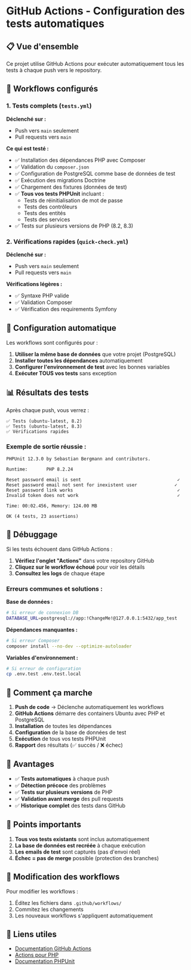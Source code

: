 # GitHub Actions - Configuration des tests automatiques

## 📋 Vue d'ensemble

Ce projet utilise GitHub Actions pour exécuter automatiquement tous les tests à chaque push vers le repository.

## 🚀 Workflows configurés

### 1. Tests complets (`tests.yml`)

**Déclenché sur :**
- Push vers `main` seulement
- Pull requests vers `main`

**Ce qui est testé :**
- ✅ Installation des dépendances PHP avec Composer
- ✅ Validation du `composer.json`
- ✅ Configuration de PostgreSQL comme base de données de test
- ✅ Exécution des migrations Doctrine
- ✅ Chargement des fixtures (données de test)
- ✅ **Tous vos tests PHPUnit** incluant :
  - Tests de réinitialisation de mot de passe
  - Tests des contrôleurs
  - Tests des entités
  - Tests des services
- ✅ Tests sur plusieurs versions de PHP (8.2, 8.3)

### 2. Vérifications rapides (`quick-check.yml`)

**Déclenché sur :**
- Push vers `main` seulement
- Pull requests vers `main`

**Vérifications légères :**
- ✅ Syntaxe PHP valide
- ✅ Validation Composer
- ✅ Vérification des requirements Symfony

## 🔧 Configuration automatique

Les workflows sont configurés pour :

1. **Utiliser la même base de données** que votre projet (PostgreSQL)
2. **Installer toutes les dépendances** automatiquement
3. **Configurer l'environnement de test** avec les bonnes variables
4. **Exécuter TOUS vos tests** sans exception

## 📊 Résultats des tests

Après chaque push, vous verrez :

```
✅ Tests (ubuntu-latest, 8.2)
✅ Tests (ubuntu-latest, 8.3)  
✅ Vérifications rapides
```

### Exemple de sortie réussie :
```
PHPUnit 12.3.0 by Sebastian Bergmann and contributors.

Runtime:       PHP 8.2.24

Reset password email is sent                                    ✓
Reset password email not sent for inexistent user              ✓
Reset password link works                                       ✓
Invalid token does not work                                     ✓

Time: 00:02.456, Memory: 124.00 MB

OK (4 tests, 23 assertions)
```

## 🐛 Débuggage

Si les tests échouent dans GitHub Actions :

1. **Vérifiez l'onglet "Actions"** dans votre repository GitHub
2. **Cliquez sur le workflow échoué** pour voir les détails
3. **Consultez les logs** de chaque étape

### Erreurs communes et solutions :

**Base de données :**
```bash
# Si erreur de connexion DB
DATABASE_URL=postgresql://app:!ChangeMe!@127.0.0.1:5432/app_test
```

**Dépendances manquantes :**
```bash
# Si erreur Composer
composer install --no-dev --optimize-autoloader
```

**Variables d'environnement :**
```bash
# Si erreur de configuration
cp .env.test .env.test.local
```

## 🔄 Comment ça marche

1. **Push de code** → Déclenche automatiquement les workflows
2. **GitHub Actions** démarre des containers Ubuntu avec PHP et PostgreSQL
3. **Installation** de toutes les dépendances
4. **Configuration** de la base de données de test
5. **Exécution** de tous vos tests PHPUnit
6. **Rapport** des résultats (✅ succès / ❌ échec)

## 🎯 Avantages

- ✅ **Tests automatiques** à chaque push
- ✅ **Détection précoce** des problèmes
- ✅ **Tests sur plusieurs versions** de PHP
- ✅ **Validation avant merge** des pull requests
- ✅ **Historique complet** des tests dans GitHub

## 🚨 Points importants

1. **Tous vos tests existants** sont inclus automatiquement
2. **La base de données est recréée** à chaque exécution
3. **Les emails de test** sont capturés (pas d'envoi réel)
4. **Échec = pas de merge** possible (protection des branches)

## 📝 Modification des workflows

Pour modifier les workflows :

1. Éditez les fichiers dans `.github/workflows/`
2. Commitez les changements
3. Les nouveaux workflows s'appliquent automatiquement

## 🔗 Liens utiles

- [Documentation GitHub Actions](https://docs.github.com/en/actions)
- [Actions pour PHP](https://github.com/marketplace/actions/setup-php-action)
- [Documentation PHPUnit](https://phpunit.de/documentation.html)
